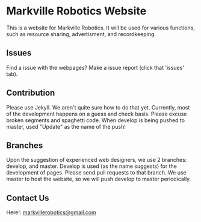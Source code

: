 # Markville Robotics Website
This is a website for Markville Robotics. It will be used for various functions, such as resource sharing, advertisment, and recordkeeping.

## Issues
Find a issue with the webpages? Make a issue report (click that 'issues' tab).

## Contribution 
Please use Jekyll. We aren't quite sure how to do that yet. Currently, most of the development happens on a guess and check basis. Please excuse broken segments and spaghetti code. When develop is being pushed to master, used "Update" as the name of the push!

## Branches
Upon the suggestion of experienced web designers, we use 2 branches: develop, and master. Develop is used (as the name suggests) for the development of pages. Please send pull requests to that branch. We use master to host the website, so we will push develop to master periodically. 

## Contact Us
Here!: markvillerobotics@gmail.com
